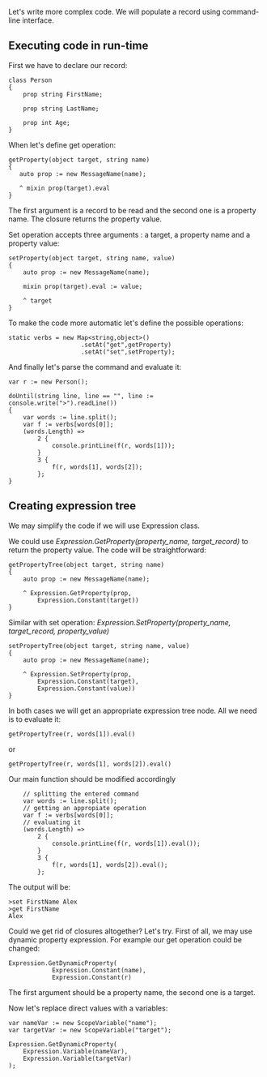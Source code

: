 Let's write more complex  code. We will populate a record using command-line interface.


Executing code in run-time
---

First we have to declare our record:

    class Person
    {
        prop string FirstName;
        
        prop string LastName;
        
        prop int Age;
    }

When let's define get operation:

    getProperty(object target, string name)
    {
       auto prop := new MessageName(name);
       
       ^ mixin prop(target).eval
    }
    
The first argument is a record to be read and the second one is a property name. The closure returns the property value.    
    
Set operation accepts three arguments : a target, a property name and a property value:    
    
    setProperty(object target, string name, value)
    {
        auto prop := new MessageName(name);
        
        mixin prop(target).eval := value;
        
        ^ target
    }
    
To make the code more automatic let's define the possible operations:

    static verbs = new Map<string,object>()
                        .setAt("get",getProperty)
                        .setAt("set",setProperty);

And finally let's parse the command and evaluate it:

    var r := new Person();
    
    doUntil(string line, line == "", line := console.write(">").readLine())
    {
        var words := line.split();
        var f := verbs[words[0]];
        (words.Length) =>
            2 {
                console.printLine(f(r, words[1]));
            }
            3 {
                f(r, words[1], words[2]);
            };
    }

Creating expression tree
---

We may simplify the code if we will use Expression class.

We could use *Expression.GetProperty(property_name, target_record)* to return the property value. The code will be straightforward:

    getPropertyTree(object target, string name)
    {
        auto prop := new MessageName(name);
        
        ^ Expression.GetProperty(prop, 
            Expression.Constant(target))
    }

Similar with set operation: *Expression.SetProperty(property_name, target_record, property_value)* 

    setPropertyTree(object target, string name, value)
    {
        auto prop := new MessageName(name);
        
        ^ Expression.SetProperty(prop, 
            Expression.Constant(target),
            Expression.Constant(value))
    }

In both cases we will get an appropriate expression tree node. All we need is to evaluate it:

    getPropertyTree(r, words[1]).eval()
    
or

    getPropertyTree(r, words[1], words[2]).eval()

Our main function should be modified accordingly

        // splitting the entered command
        var words := line.split();
        // getting an appropiate operation 
        var f := verbs[words[0]];
        // evaluating it
        (words.Length) =>
            2 {
                console.printLine(f(r, words[1]).eval());
            }
            3 {
                f(r, words[1], words[2]).eval();
            };

The output will be:

    >set FirstName Alex
    >get FirstName
    Alex

Could we get rid of closures altogether? Let's try. First of all, we may use dynamic property expression. For example our get operation could be changed:

    Expression.GetDynamicProperty(
                Expression.Constant(name),
                Expression.Constant(r)

The first argument should be a property name, the second one is a target.

Now let's replace direct values with a variables:

    var nameVar := new ScopeVariable("name");
    var targetVar := new ScopeVariable("target");
  
    Expression.GetDynamicProperty(
        Expression.Variable(nameVar),
        Expression.Variable(targetVar)
    );

